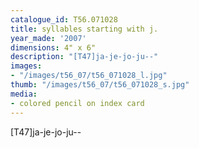 ```yaml
---
catalogue_id: T56.071028
title: syllables starting with j.
year_made: '2007'
dimensions: 4" x 6"
description: "[T47]ja-je-jo-ju--"
images:
- "/images/t56_07/t56_071028_l.jpg"
thumb: "/images/t56_07/t56_071028_s.jpg"
media:
- colored pencil on index card
---
```


[T47]ja-je-jo-ju--
